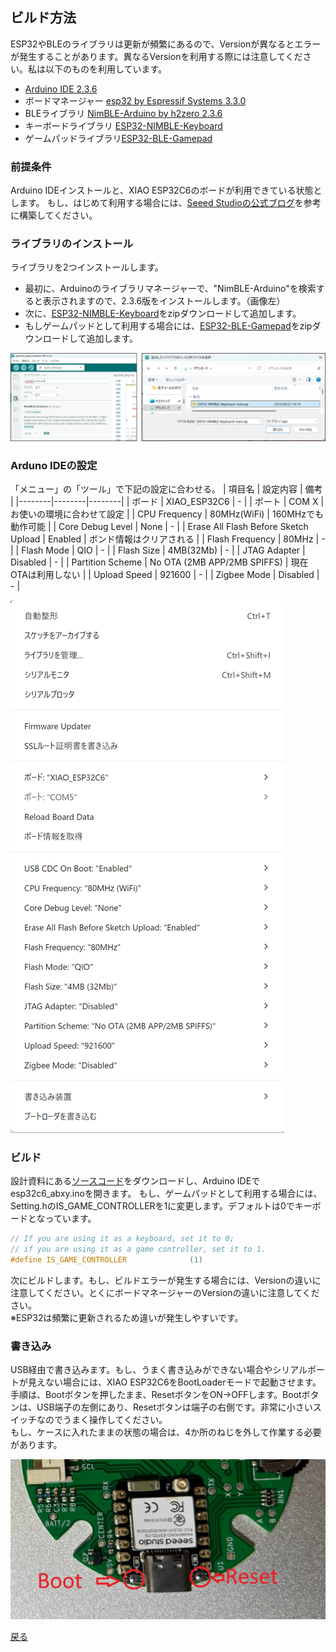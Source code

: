 ## ビルド方法
ESP32やBLEのライブラリは更新が頻繁にあるので、Versionが異なるとエラーが発生することがあります。異なるVersionを利用する際には注意してください。私は以下のものを利用しています。
- [Arduino IDE 2.3.6](https://www.arduino.cc/en/software/)
- ボードマネージャー [esp32 by Espressif Systems 3.3.0](https://github.com/espressif/arduino-esp32)
- BLEライブラリ [NimBLE-Arduino by h2zero 2.3.6](https://github.com/h2zero/NimBLE-Arduino)
- キーボードライブラリ [ESP32-NIMBLE-Keyboard](https://github.com/Berg0162/ESP32-NIMBLE-Keyboard)
- ゲームパッドライブラリ[ESP32-BLE-Gamepad](https://github.com/lemmingDev/ESP32-BLE-Gamepad)

### 前提条件
Arduino IDEインストールと、XIAO ESP32C6のボードが利用できている状態とします。
もし、はじめて利用する場合には、[Seeed Studioの公式ブログ](https://wiki.seeedstudio.com/xiao_esp32c6_getting_started/)を参考に構築してください。

### ライブラリのインストール
ライブラリを2つインストールします。
- 最初に、Arduinoのライブラリマネージャーで、"NimBLE-Arduino"を検索すると表示されますので、2.3.6版をインストールします。（画像左）
- 次に、[ESP32-NIMBLE-Keyboard](https://github.com/Berg0162/ESP32-NIMBLE-Keyboard)をzipダウンロードして追加します。
- もしゲームパッドとして利用する場合には、[ESP32-BLE-Gamepad](https://github.com/lemmingDev/ESP32-BLE-Gamepad)をzipダウンロードして追加します。

![ライブラリイメージ画像](../image/SOFTWARE_BUILD/library.png)

### Arduno IDEの設定
「メニュー」の「ツール」で下記の設定に合わせる。
| 項目名 | 設定内容 | 備考 |
|--------|--------|--------|
| ボード | XIAO_ESP32C6 | - |
| ポート | COM X | お使いの環境に合わせて設定 |
| CPU Frequency | 80MHz(WiFi) | 160MHzでも動作可能 |
| Core Debug Level | None | - |
| Erase All Flash Before Sketch Upload | Enabled | ボンド情報はクリアされる |
| Flash Frequency | 80MHz | - |
| Flash Mode | QIO | - |
| Flash Size | 4MB(32Mb) | - |
| JTAG Adapter | Disabled | - |
| Partition Scheme | No OTA (2MB APP/2MB SPIFFS) | 現在OTAは利用しない |
| Upload Speed | 921600 | - |
| Zigbee Mode | Disabled | - |

![分解イメージ画像](../image/SOFTWARE_BUILD/arduino_tool.png)

### ビルド
設計資料にある[ソースコード](./source/esp32c6_abxy/)をダウンロードし、Arduino IDEでesp32c6_abxy.inoを開きます。
もし、ゲームパッドとして利用する場合には、Setting.hのIS_GAME_CONTROLLERを1に変更します。デフォルトは0でキーボードとなっています。
```cpp
// If you are using it as a keyboard, set it to 0;
// if you are using it as a game controller, set it to 1.
#define IS_GAME_CONTROLLER              (1)
```
次にビルドします。もし、ビルドエラーが発生する場合には、Versionの違いに注意してください。とくにボードマネージャーのVersionの違いに注意してください。<br>
※ESP32は頻繁に更新されるため違いが発生しやすいです。

### 書き込み
USB経由で書き込みます。もし、うまく書き込みができない場合やシリアルポートが見えない場合には、XIAO ESP32C6をBootLoaderモードで起動させます。手順は、Bootボタンを押したまま、ResetボタンをON->OFFします。Bootボタンは、USB端子の左側にあり、Resetボタンは端子の右側です。非常に小さいスイッチなのでうまく操作してください。<br>
もし、ケースに入れたままの状態の場合は、4か所のねじを外して作業する必要があります。

![分解イメージ画像](../image/SOFTWARE_BUILD/Boot_Reset.jpg)

[戻る](../README.ja.md)